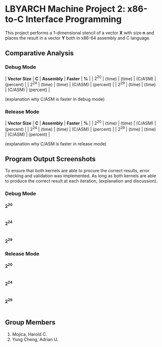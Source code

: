 # LBYARCH Machine Project 2: x86-to-C Interface Programming

This project performs a 1-dimensional stencil of a vector **X** with size **n** and places the result in a vector **Y** both in x86-64 assembly and C language. 

## Comparative Analysis

### Debug Mode
| **Vector Size**   | **C**             | **Assembly**      | **Faster** | **%**     |
| $2^{20}$          | (time)            | (time)            | (C/ASM)    | (percent) |
| $2^{24}$          | (time)            | (time)            | (C/ASM)    | (percent) |
| $2^{29}$          | (time)            | (time)            | (C/ASM)    | (percent) |


(explanation why C/ASM is faster in debug mode)

### Release Mode
| **Vector Size**   | **C**             | **Assembly**      | **Faster** | **%**     |
| $2^{20}$          | (time)            | (time)            | (C/ASM)    | (percent) |
| $2^{24}$          | (time)            | (time)            | (C/ASM)    | (percent) |
| $2^{29}$          | (time)            | (time)            | (C/ASM)    | (percent) |

(explanation why C/ASM is faster in release mode)

## Program Output Screenshots

To ensure that both kernels are able to procure the correct results, error checking and validation was implemented. As long as both kernels are able to produce the correct result at each iteration, (explanation and discussion).

### Debug Mode

#### $2^{20}$
<img></img>
#### $2^{24}$
<img></img>
#### $2^{29}$

### Release Mode

#### $2^{20}$
<img></img>
#### $2^{24}$
<img></img>
#### $2^{29}$
<img></img>


## Group Members
1. Mojica, Harold C.
2. Yung Cheng, Adrian U.